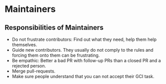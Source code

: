 # Maintainers

## Responsibilities of Maintainers

- Do not frustrate contributors: Find out what they need, help them help themselves.
- Guide new contributors. They usually do not comply to the rules and forcing them onto them can be frustrating.
- Be empathic: Better a bad PR with follow-up PRs than a closed PR and a rejected person.
- Merge pull-requests.
- Make sure people understand that you can not accept their GCI task.
